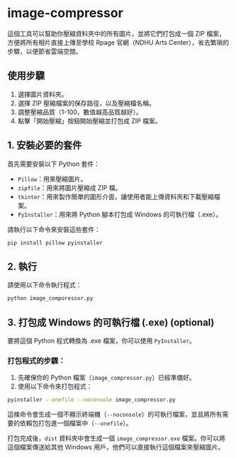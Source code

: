 # image-compressor

這個工具可以幫助你壓縮資料夾中的所有圖片，並將它們打包成一個 ZIP 檔案，方便將所有相片直接上傳至學校 Rpage 官網（NDHU Arts Center），省去繁瑣的步驟，以便節省雲端空間。

## 使用步驟
1. 選擇圖片資料夾。
2. 選擇 ZIP 壓縮檔案的保存路徑，以及壓縮檔名稱。
3. 調整壓縮品質（1-100，數值越高品質越好）。
4. 點擊「開始壓縮」按鈕開始壓縮並打包成 ZIP 檔案。

## 1. 安裝必要的套件

首先需要安裝以下 Python 套件：

- `Pillow`：用來壓縮圖片。
- `zipfile`：用來將圖片壓縮成 ZIP 檔。
- `tkinter`：用來製作簡單的圖形介面，讓使用者能上傳資料夾和下載壓縮檔案。
- `PyInstaller`：用來將 Python 腳本打包成 Windows 的可執行檔（.exe）。

請執行以下命令來安裝這些套件：

```bash
pip install pillow pyinstaller
```

## 2. 執行

請使用以下命令執行程式：

```bash
python image_comporessor.py
```

## 3. 打包成 Windows 的可執行檔 (.exe) (optional)

要將這個 Python 程式轉換為 .exe 檔案，你可以使用 `PyInstaller`。

### 打包程式的步驟：

1. 先確保你的 Python 檔案（`image_compressor.py`）已經準備好。
2. 使用以下命令來打包程式：

```bash
pyinstaller --onefile --noconsole image_compressor.py
```

這條命令會生成一個不顯示終端機（`--noconsole`）的可執行檔案，並且將所有需要的依賴包打包進一個檔案中（`--onefile`）。

打包完成後，`dist` 資料夾中會生成一個 `image_compressor.exe` 檔案。你可以將這個檔案傳送給其他 Windows 用戶，他們可以直接執行這個檔案來壓縮圖片。
